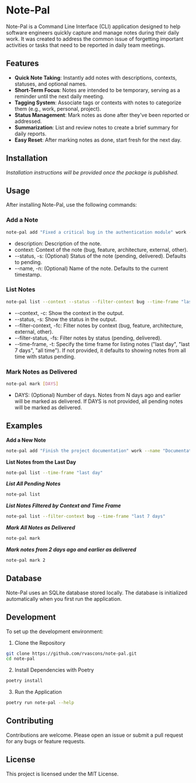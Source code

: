 # Note-Pal

Note-Pal is a Command Line Interface (CLI) application designed to help software engineers quickly capture and manage notes during their daily work. It was created to address the common issue of forgetting important activities or tasks that need to be reported in daily team meetings.

## Features

- **Quick Note Taking**: Instantly add notes with descriptions, contexts, statuses, and optional names.
- **Short-Term Focus**: Notes are intended to be temporary, serving as a reminder until the next daily meeting.
- **Tagging System**: Associate tags or contexts with notes to categorize them (e.g., work, personal, project).
- **Status Management**: Mark notes as done after they've been reported or addressed.
- **Summarization**: List and review notes to create a brief summary for daily reports.
- **Easy Reset**: After marking notes as done, start fresh for the next day.

## Installation

*Installation instructions will be provided once the package is published.*

## Usage

After installing Note-Pal, use the following commands:

### Add a Note
```bash
note-pal add "Fixed a critical bug in the authentication module" work --name "Auth Bug Fix"
```
- description: Description of the note.
- context: Context of the note (bug, feature, architecture, external, other).
- --status, -s: (Optional) Status of the note (pending, delivered). Defaults to pending.
- --name, -n: (Optional) Name of the note. Defaults to the current timestamp.

### List Notes
```bash
note-pal list --context --status --filter-context bug --time-frame "last day"
```
- --context, -c: Show the context in the output.
- --status, -s: Show the status in the output.
- --filter-context, -fc: Filter notes by context (bug, feature, architecture, external, other).
- --filter-status, -fs: Filter notes by status (pending, delivered).
- --time-frame, -t: Specify the time frame for listing notes ("last day", "last 7 days", "all time"). If not provided, it defaults to showing notes from all time with status pending.

### Mark Notes as Delivered
```bash
note-pal mark [DAYS]
```
- DAYS: (Optional) Number of days. Notes from N days ago and earlier will be marked as delivered.
If DAYS is not provided, all pending notes will be marked as delivered.

## Examples
**Add a New Note**
```bash
note-pal add "Finish the project documentation" work --name "Documentation Task"
```

**List Notes from the Last Day**
```bash
note-pal list --time-frame "last day"
```

***List All Pending Notes***
```bash
note-pal list
```

***List Notes Filtered by Context and Time Frame***
```bash
note-pal list --filter-context bug --time-frame "last 7 days"
```

***Mark All Notes as Delivered***
```bash
note-pal mark
```

***Mark notes from 2 days ago and earlier as delivered***
```bash
note-pal mark 2
```

## Database
Note-Pal uses an SQLite database stored locally. The database is initialized automatically when you first run the application.

## Development
To set up the development environment:

1. Clone the Repository
```bash
git clone https://github.com/rvascons/note-pal.git
cd note-pal
```

2. Install Dependencies with Poetry
```bash
poetry install
```

3. Run the Application
```bash
poetry run note-pal --help
```

## Contributing
Contributions are welcome. Please open an issue or submit a pull request for any bugs or feature requests.

## License
This project is licensed under the MIT License.